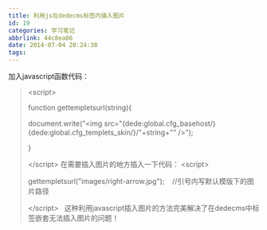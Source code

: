 ```yaml
---
title: 利用js在dedecms标签内插入图片
id: 19
categories: 学习笔记
abbrlink: 44c8ea86
date: 2014-07-04 20:24:38
tags:
---
```


加入javascript函数代码：
> &lt;script&gt;
> 
> function gettempletsurl(string){
> 
> document.write("&lt;img src=\"{dede:global.cfg_basehost/｝{dede:global.cfg_templets_skin/}/"+string+"\" /&gt;");
> 
> }
> 
> &lt;/script&gt;
在需要插入图片的地方插入一下代码：
> &lt;script&gt;
> 
> gettempletsurl("images/right-arrow.jpg");    //引号内写默认模版下的图片路径
> 
> &lt;/script&gt;
&nbsp;
这种利用javascript插入图片的方法完美解决了在dedecms中标签嵌套无法插入图片的问题！
